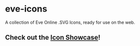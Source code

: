 # eve-icons

A collection of Eve Online .SVG Icons, ready for use on the web.

## Check out the [Icon Showcase](https://phobiacide.github.io/eve-icons/)!
